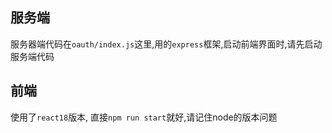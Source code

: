 ## 服务端

服务器端代码在`oauth/index.js`这里,用的`express`框架,启动前端界面时,请先启动服务端代码

## 前端

使用了`react18`版本, 直接`npm run start`就好,请记住node的版本问题
